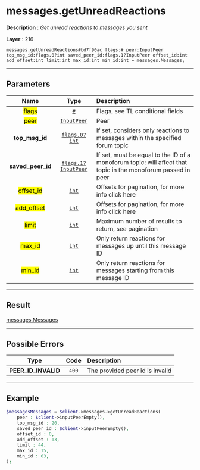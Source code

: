 # messages.getUnreadReactions

**Description** : *Get unread reactions to messages you sent*

**Layer** : 216

```tl
messages.getUnreadReactions#bd7f90ac flags:# peer:InputPeer top_msg_id:flags.0?int saved_peer_id:flags.1?InputPeer offset_id:int add_offset:int limit:int max_id:int min_id:int = messages.Messages;
```

---

## Parameters

| Name | Type | Description |
| :---: | :---: | :--- |
| <mark>flags</mark> | [`#`](type/#) | Flags, see TL conditional fields |
| <mark>peer</mark> | [`InputPeer`](type/InputPeer) | Peer |
| **top_msg_id** | [`flags.0?int`](type/int) | If set, considers only reactions to messages within the specified forum topic |
| **saved_peer_id** | [`flags.1?InputPeer`](type/InputPeer) | If set, must be equal to the ID of a monoforum topic: will affect that topic in the monoforum passed in peer |
| <mark>offset_id</mark> | [`int`](type/int) | Offsets for pagination, for more info click here |
| <mark>add_offset</mark> | [`int`](type/int) | Offsets for pagination, for more info click here |
| <mark>limit</mark> | [`int`](type/int) | Maximum number of results to return, see pagination |
| <mark>max_id</mark> | [`int`](type/int) | Only return reactions for messages up until this message ID |
| <mark>min_id</mark> | [`int`](type/int) | Only return reactions for messages starting from this message ID |

---

## Result

[messages.Messages](type/messages.Messages)

---

## Possible Errors

| Type | Code | Description |
| :---: | :---: | :--- |
| **PEER_ID_INVALID** | `400` | The provided peer id is invalid |

---

## Example

```php
$messagesMessages = $client->messages->getUnreadReactions(
	peer : $client->inputPeerEmpty(),
	top_msg_id : 20,
	saved_peer_id : $client->inputPeerEmpty(),
	offset_id : 0,
	add_offset : 13,
	limit : 44,
	max_id : 15,
	min_id : 63,
);
```